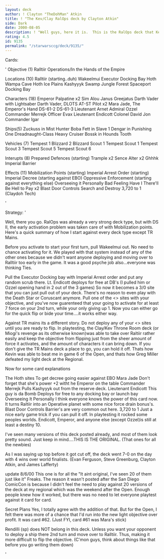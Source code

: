 ```yaml
---
layout: deck
author: ! Clayton "TheDohMan" Atkin
title: ! "The Kev/Clay RalOps deck by Clayton Atkin"
side: Dark
date: 2000-08-05
description: ! "Well guys, here it is.  This is the RalOps deck that Kevin Shannon and I played at the San Diego ComicCon 2 days after DSII came out.  So you can't say that the deck isn't original...BECAUSE IT IS THE ORIGINAL  It went 7-0 on the day with wins over 4 w"
rating: 4.5
id: 9135
permalink: "/starwarsccg/deck/9135/"
---
```

Cards: 

'  Objective (1)
Ralltiir Operations/In the Hands of the Empire

  Locations (10)
Ralltiir (starting..duh)
Wakeelmui
Executor Docking Bay
Hoth Wampa Cave
Hoth Ice Plains
Kashyyyk
 Swamp
 Jungle
 Forest
 Spaceport Docking Bay

  Characters (18)
Emperor Palpatine x2
Sim Alou
Janus Greejatus
Darth Vader with Lightsaber
Darth Vader, DLOTS
AT-ST Pilot x2
Mara Jade, The Emperor's Hand
DS-61-2
DS-61-3
Lieutenant Arnet
Admiral Ozzel
Commander Merrejk
Officer Evax
Lieutenant Endicott
Colonel David Jon
Commander Igar

  Ships(5)
Zuckuss in Mist Hunter
Boba Fett in Slave 1
Dengar in Punishing One
Dreadnaught-Class Heavy Cruiser
Bossk in Hounds Tooth

  Vehicles (7)
Tempest 1
Blizzard 2
Blizzard Scout 1
Tempest Scout 1
Tempest Scout 3
Tempest Scout 5
Tempest Scout 6

  Interupts (8)
Prepared Defences (starting)
Trample x2
Sence
Alter x2
Ghhhk
Imperial Barrier

  Effects (11)
Mobilization Points (starting)
Imperial Arrest Order (starting)
Imperial Decree (starting against EBO)
Oppressive Enforcement (starting against everything else)
Overseeing it Personally
Bad Feeling Have I
There'll Be Hell to Pay x2
Blast Door Controls
Search and Destroy
3,720 to 1 (Claydoh Tech)





'

Strategy: '

  Well, there you go.  RalOps was already a very strong deck type, but with DS II, the early activation problem was taken care of with Mobilization points.  Here's a quick summary of how I start against every deck type except TR Mains.

  Before you activate to start your first turn, pull Wakeelmui out.  No need to chance activating for it.  We played with that system instead of any of the other ones because we didn't want anyone deploying and moving over to Ralltiir too early in the game.  It was a good psyche job also...everyone was thinking Ties.

  Pull the Executor Docking bay with Imperial Arrest order and put any random scrub there.  Lt. Endicott deploys for free at DB's (I pulled him or Ozzel opening hand in 2 out of the 3 games) So now it becomes a 3/0 site that you can just pull out of your deck.  There's no reason to even play with the Death Star or Coruscant anymore.  Pull one of the <> sites with your objective, and you've now guarenteed that your going to activate for at least 7 force on your 2nd turn, while your only giving up 1.  Now you can either go for the quick flip or bide your time....it works either way.

  Against TR mains its a different story.  Do not deploy any of your <> sites until you are ready to flip.  In playtesting, the Clay/Kev Throne Room deck (or Miogi's revenge as its otherwise known)was able to take over Raltiir rather easily and keep the objective from flipping just from the sheer amount of force it activates, and the amount of characters it can bring down. If you don't give the TR Mains deck a place to go, you can hold it off.  Thats how Kevin was able to beat me in game 6 of the Open, and thats how Greg Miller defeated my light deck at the Regional.

  Now for some card explanations

  The Hoth sites  To get decree going easier against EBO
  Mara Jade  Don't forget that she's power +2 witht he Emperor on the table
  Commander Merrejk  Pulls Kashyyyk out from the reserve deck.
  Lieutenant Endicott	This guy is da Bomb Deploys for free to any docking bay or launch bay
  Overseeing It Personally  I think everyone knows the power of this card now. It turns Raltiir into an Operative planet with some nice force drain bonus's.
  Blast Door Controls	Barrier's are very common out here.
  3,720 to 1  Just a nice early game trick if you can pull it off.  In playtesting it rocked some peoples worlds.  Endicott, Emperor, and anyone else (except Ozzel)is still at least a destiny 10.

 I've seen many versions of this deck posted already, and most of them look pretty sound.  Just keep in mind....THIS IS THE ORIGINAL.	(That ones for all the newbies)

  As I was saying up top before it got cut off, the deck went 7-0 on the day with 4 wins over world finalists. (Evan Ferguson, Steve Greenburg, Clayton Atkin, and James Lafferty)

 update 8/6/00  This one is for all the "It aint original, I've seen 20 of them just like it" Freaks.  The reason it wasn't posted after the San Diego ComicCon is because I didn't feel the need to play against 20 versions of the deck at my regional which was the weekend after the Open.  Enough people knew how it worked, but there was no need to let everyone playtest against it card for card.

  Secret Plans  Yes, I totally agree with the addition of that.  But for the Open, I felt there was more of a chance that I'd run into the new light objective over profit.  It was card #62.  (Just FYI, card #61 was Mara's stick)

  Rendilli (sp) does NOT belong in this deck.  Unless you want your opponent to deploy a ship there 2nd turn and move over to Ralltiir.  Thus, making it more difficult to flip the objective.	(C'mon guys, think about things like that before you go writing them down)

'
